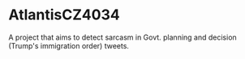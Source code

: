 # AtlantisCZ4034
A project that aims to detect sarcasm in Govt. planning and decision (Trump's immigration order) tweets.

